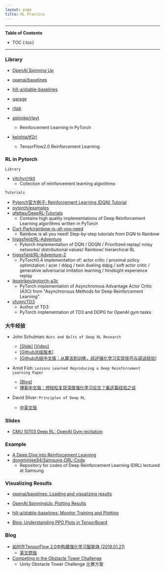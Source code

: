 ```yaml
---
layout: page
title: RL Practice
---
```


---
**Table of Contents**
* TOC
{:toc}
---

### Library

- [OpenAI Spinning Up](http://spinningup.openai.com/en/latest/index.html)
- [openai/baselines](https://github.com/openai/baselines)
- [hill-a/stable-baselines](https://github.com/hill-a/stable-baselines)
- [garage](https://github.com/rlworkgroup/garage)
- [rllab](https://github.com/rll/rllab)

- [astooke/rlpyt](https://github.com/astooke/rlpyt)
	- Reinforcement Learning in PyTorch
- [keiohta/tf2rl](https://github.com/keiohta/tf2rl)
	- TensorFlow2.0 Reinforcement Learning

### RL in Pytorch

`Library`

- [vitchyr/rlkit](https://github.com/vitchyr/rlkit)
	- Collection of reinforcement learning algorithms

`Tutorials`

- [Pytorch官方例子: Reinforcement Learning (DQN) Tutorial](https://pytorch.org/tutorials/intermediate/reinforcement_q_learning.html#)
- [pytorch/examples](https://github.com/pytorch/examples/tree/master/reinforcement_learning)
- [qfettes/DeepRL-Tutorials](https://github.com/qfettes/DeepRL-Tutorials)
	- Contains high quality implementations of Deep Reinforcement Learning algorithms written in PyTorch
- [Curt-Park/rainbow-is-all-you-need](https://github.com/Curt-Park/rainbow-is-all-you-need)
	- Rainbow is all you need! Step-by-step tutorials from DQN to Rainbow
- [higgsfield/RL-Adventure](https://github.com/higgsfield/RL-Adventure)
	- Pytorch Implementation of DQN / DDQN / Prioritized replay/ noisy networks/ distributional values/ Rainbow/ hierarchical RL
- [higgsfield/RL-Adventure-2](https://github.com/higgsfield/RL-Adventure-2)
	- PyTorch0.4 implementation of: actor critic / proximal policy optimization / acer / ddpg / twin dueling ddpg / soft actor critic / generative adversarial imitation learning / hindsight experience replay
- [ikostrikov/pytorch-a3c](https://github.com/ikostrikov/pytorch-a3c)
	- PyTorch implementation of Asynchronous Advantage Actor Critic (A3C) from "Asynchronous Methods for Deep Reinforcement Learning".
- [sfujim/TD3](https://github.com/sfujim/TD3)
	- Author of TD3
	- PyTorch implementation of TD3 and DDPG for OpenAI gym tasks

### 大牛经验

- John Schulman: `Nuts and Bolts of Deep RL Research`
	- [[Slide]](http://joschu.net/docs/nuts-and-bolts.pdf) [[Video]](https://www.youtube.com/watch?v=8EcdaCk9KaQ&feature=youtu.be)
	- [[Github总结版本]](https://github.com/Taylor-Liu/DeepRLHacks)
	- [[Github总结中文版：从算法到训练，综述强化学习实现技巧与调试经验]](https://mp.weixin.qq.com/s/R30quVGK0TgjerLpiIK9eg)

- Amid Fish: `Lessons Learned Reproducing a Deep Reinforcement Learning Paper`
	- [[Blog]](http://amid.fish/reproducing-deep-rl)
	- [博客中文版：想轻松复现深度强化学习论文？看这篇经验之谈](https://mp.weixin.qq.com/s/vqlm75OzROqRrQjEa29TTQ)

- David Sliver: `Principles of Deep RL`
	- [中英文版](https://mp.weixin.qq.com/s?__biz=MzU0MTgxNDkxOA==&mid=2247483944&idx=1&sn=d6c5e83cfcd4261d56a7a42d1defc412&scene=21#wechat_redirect)

### Slides

- [CMU 10703 Deep RL: OpenAI Gym recitation](https://katefvision.github.io/10703_openai_gym_recitation.pdf)

### Example

- [A Deep Dive into Reinforcement Learning](https://www.toptal.com/machine-learning/deep-dive-into-reinforcement-learning)
- [dongminlee94/Samsung-DRL-Code](https://github.com/dongminlee94/Samsung-DRL-Code)
	- Repository for codes of Deep Reinforcement Learning (DRL) lectured at Samsung

### Visualizing Results

- [openai/baselines: Loading and visualizing results](https://github.com/openai/baselines/blob/master/docs/viz/viz.ipynb)
- [OpenAI SpinningUp: Plotting Results](http://spinningup.openai.com/en/latest/user/plotting.html)
- [hill-a/stable-baselines: Monitor Training and Plotting](https://github.com/hill-a/stable-baselines)

- [Blog: Understanding PPO Plots in TensorBoard](https://medium.com/aureliantactics/understanding-ppo-plots-in-tensorboard-cbc3199b9ba2)

### Blog

- [如何在TensorFlow 2.0中构建强化学习智能体 (2019.01.21)](https://www.jiqizhixin.com/articles/2019-01-21-15?from=synced&keyword=%E5%A4%9A%E6%99%BA%E8%83%BD%E4%BD%93%E5%BC%BA%E5%8C%96%E5%AD%A6%E4%B9%A0)
	- [英文原版](http://inoryy.com/post/tensorflow2-deep-reinforcement-learning/)
- [Competing in the Obstacle Tower Challenge](https://blog.aqnichol.com/2019/07/24/competing-in-the-obstacle-tower-challenge/)
	-  Unity Obstacle Tower Challenge 比赛方案


